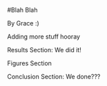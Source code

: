 #Blah Blah

By Grace :)

Adding more stuff hooray

Results Section: We did it!

Figures Section 

Conclusion Section: We done???
